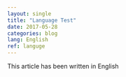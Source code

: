 ```yaml
---
layout: single
title: "Language Test"
date: 2017-05-28
categories: blog
lang: English
ref: languge
---
```


This article has been written in English